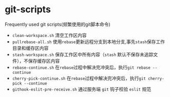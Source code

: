 # git-scripts
Frequently used git scripts(频繁使用的git脚本命令)

- `clean-workspace.sh` 清空工作区内容
- `pullrebase-all.sh` 使用`rebase`更新远程分支到本地分支,事先`stash`保存工作目录和缓存区内容
- `stash-workspace.sh` 保存工作区中所有内容（`stash` 默认不保存未追踪文件），不保存缓存区内容
- `rebase-continue.sh` 在`rebase`过程中解决完冲突后，执行`git rebase --continue`
- `cherry-pick-continue.sh` 在`rebase`过程中解决完冲突后，执行`git cherry-pick --continue`
- `githook-eslit-pre-receive.sh` 通过服务端 `git` 钩子校验 `eslit` 规范


